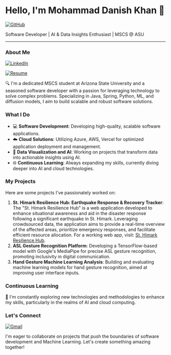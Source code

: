 # Hello, I'm Mohammad Danish Khan 👋


[![GitHub](https://img.shields.io/badge/GitHub-000000?style=for-the-badge&logo=GitHub&logoColor=white)](https://github.com/MOHDDANISHKHAN06)


Software Developer | AI & Data Insights Enthusiast | MSCS @ ASU

---

### About Me 

[![LinkedIn](https://img.shields.io/badge/LinkedIn-0077B5?style=for-the-badge&logo=linkedin&logoColor=white)](https://www.linkedin.com/in/danishkhan0609/)

[![Resume](https://img.shields.io/badge/Resume-Download-blue)](https://drive.google.com/file/d/1QQgZK4-de4GVeEQ7YaUEiVZW1O2hkxu-/view?usp=drive_link) 


🔍 I'm a dedicated MSCS student at Arizona State University and a seasoned software developer with a passion for leveraging technology to solve complex problems. Specializing in Java, Spring, Python, ML, and diffusion models, I aim to build scalable and robust software solutions.

### What I Do
- 💻 **Software Development**: Developing high-quality, scalable software applications.
- ☁️ **Cloud Solutions**: Utilizing Azure, AWS, Vercel for optimized application deployment and management.
- 🔄 **Data Visualization and AI**: Working on projects that transform data into actionable insights using AI.
- 🌐 **Continuous Learning**: Always expanding my skills, currently diving deeper into AI and cloud technologies.

### My Projects
Here are some projects I've passionately worked on:
1. **St. Himark Resilience Hub: Earthquake Response & Recovery Tracker**: The "St. Himark Resilience Hub" is a web application developed to enhance situational awareness and aid in the disaster response following a significant earthquake in St. Himark. Leveraging crowdsourced data, the application aims to provide a real-time overview of the affected areas, prioritize emergency responses, and facilitate efficient resource allocation. For a working web app, visit: [St. Himark Resilience Hub](https://earthquake-damage-report.vercel.app/).
2. **ASL Gesture Recognition Platform**: Developing a TensorFlow-based model with Google's MediaPipe for precise ASL gesture recognition, promoting inclusivity in digital communication.
3. **Hand Gesture Machine Learning Analysis**: Building and evaluating machine learning models for hand gesture recognition, aimed at improving user interface inputs.


### Continuous Learning
🌱 I'm constantly exploring new technologies and methodologies to enhance my skills, particularly in the realms of AI and cloud computing.

### Let's Connect

[![Gmail](https://img.shields.io/badge/Gmail-D14836?style=for-the-badge&logo=gmail&logoColor=white)](mailto:mkhan118@asu.edu)

I'm eager to collaborate on projects that push the boundaries of software development and Machine Learning. Let's create something amazing together!
